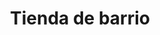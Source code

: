 ---
title: "Tienda de barrio"
url: /ciudad-satelite/tienda-de-barrio-calle-18-b/
shop: Lebensmittel
---